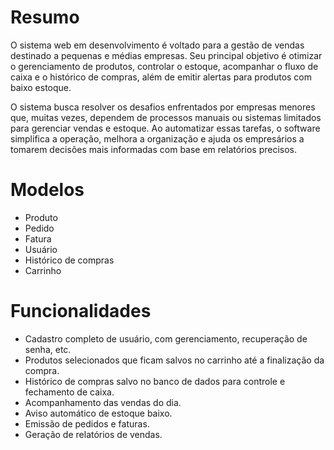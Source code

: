 # Resumo
O sistema web em desenvolvimento é voltado para a gestão de vendas destinado a pequenas e médias empresas. Seu principal objetivo é otimizar o gerenciamento de produtos, controlar o estoque, acompanhar o fluxo de caixa e o histórico de compras, além de emitir alertas para produtos com baixo estoque.

O sistema busca resolver os desafios enfrentados por empresas menores que, muitas vezes, dependem de processos manuais ou sistemas limitados para gerenciar vendas e estoque. Ao automatizar essas tarefas, o software simplifica a operação, melhora a organização e ajuda os empresários a tomarem decisões mais informadas com base em relatórios precisos.

# Modelos
- Produto
- Pedido
- Fatura
- Usuário
- Histórico de compras
- Carrinho

# Funcionalidades
- Cadastro completo de usuário, com gerenciamento, recuperação de senha, etc.
- Produtos selecionados que ficam salvos no carrinho até a finalização da compra.
- Histórico de compras salvo no banco de dados para controle e fechamento de caixa.
- Acompanhamento das vendas do dia.
- Aviso automático de estoque baixo.
- Emissão de pedidos e faturas.
- Geração de relatórios de vendas.